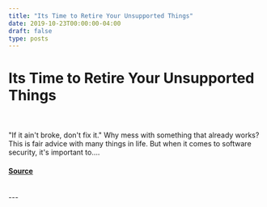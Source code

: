 ```yaml
---
title: "Its Time to Retire Your Unsupported Things"
date: 2019-10-23T00:00:00-04:00
draft: false
type: posts
---
```

# Its Time to Retire Your Unsupported Things

<br/>

<br/>
"If it ain't broke, don't fix it." Why mess with something that already works? This is fair advice with many things in life. But when it comes to software security, it's important to....
<br/>


#### [Source](https://insights.sei.cmu.edu/blog/its-time-to-retire-your-unsupported-things/)

<br/>
---
